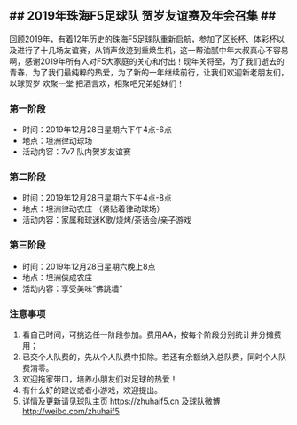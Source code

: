 ## ## 2019年珠海F5足球队 贺岁友谊赛及年会召集 ##  ##  

回顾2019年，有着12年历史的珠海F5足球队重新启航，参加了区长杯、体彩杯以及进行了十几场友谊赛，从销声敛迹到重焕生机，这一帮油腻中年大叔真心不容易啊，感谢2019年所有人对F5大家庭的关心和付出！现年关将至，为了我们逝去的青春，为了我们最纯粹的热爱，为了新的一年继续前行，让我们欢迎新老朋友们，以球贺岁 欢聚一堂 把酒言欢，相聚吧兄弟姐妹们！

### 第一阶段

- 时间：2019年12月28日星期六下午4点-6点
- 地点：坦洲律动球场
- 活动内容：7v7 队内贺岁友谊赛

### 第二阶段

- 时间：2019年12月28日星期六下午4点-8点
- 地点：坦洲律动农庄 （紧贴着律动球场）
- 活动内容：家属和球迷K歌/烧烤/茶话会/亲子游戏

### 第三阶段

- 时间：2019年12月28日星期六晚上8点
- 地点：坦洲侠成农庄
- 活动内容：享受美味“佛跳墙”

### 注意事项

1. 看自己时间，可挑选任一阶段参加。费用AA，按每个阶段分别统计并分摊费用；
2. 已交个人队费的，先从个人队费中扣除。若还有余额纳入总队费，同时个人队费清零。
3. 欢迎拖家带口，培养小朋友们对足球的热爱！
4. 有什么好的建议或者小游戏，欢迎提出。
5. 详情及更新请见球队主页 https://zhuhaif5.cn 及球队微博 http://weibo.com/zhuhaif5



